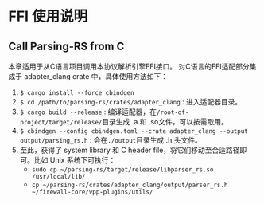 # FFI 使用说明

## Call Parsing-RS from C
本章适用于从C语言项目调用本协议解析引擎FFI接口。
对C语言的FFI适配部分集成于 adapter_clang crate 中，具体使用方法如下：
1. `$ cargo install --force cbindgen`
2. `$ cd /path/to/parsing-rs/crates/adapter_clang` : 进入适配器目录。
3. `$ cargo build --release` : 编译适配器，在`/root-of-project/target/release/`目录生成 .a 和 .so文件，可以按需取用。
4. `$ cbindgen --config cbindgen.toml --crate adapter_clang --output output/parsing_rs.h` : 会在`./output`目录生成 .h 头文件。
5. 至此，获得了 system library 和 C header file，将它们移动至合适路径即可。比如 Unix 系统下可执行：
    * `sudo cp ~/parsing-rs/target/release/libparser_rs.so /usr/local/lib/`
    * `cp ~/parsing-rs/crates/adapter_clang/output/parser_rs.h ~/firewall-core/vpp-plugins/utils/`